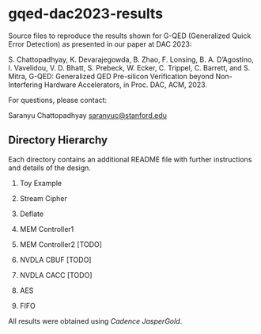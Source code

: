 # gqed-dac2023-results
Source files to reproduce the results shown for G-QED (Generalized Quick Error 
Detection) as presented in our paper at DAC 2023:

S. Chattopadhyay, K. Devarajegowda, B. Zhao, F. Lonsing, B. A. D’Agostino, I. Vavelidou, V. D. Bhatt, S. Prebeck, W. Ecker, C. Trippel, C. Barrett, and S. Mitra, G-QED: Generalized QED Pre-silicon Verification beyond Non-Interfering Hardware Accelerators, in Proc. DAC, ACM, 2023.

For questions, please contact:

Saranyu Chattopadhyay
saranyuc@stanford.edu

## Directory Hierarchy

Each directory contains an additional README file with further instructions and
details of the design.

1) Toy Example

2) Stream Cipher

3) Deflate

4) MEM Controller1 

5) MEM Controller2 [TODO]

6) NVDLA CBUF [TODO]

7) NVDLA CACC [TODO]

8) AES

9) FIFO

All results were obtained using *Cadence JasperGold*.
